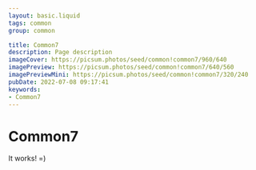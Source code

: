 ```yaml
---
layout: basic.liquid
tags: common
group: common

title: Common7
description: Page description
imageCover: https://picsum.photos/seed/common!common7/960/640
imagePreview: https://picsum.photos/seed/common!common7/640/560
imagePreviewMini: https://picsum.photos/seed/common!common7/320/240
pubDate: 2022-07-08 09:17:41
keywords:
- Common7
---
```


# Common7

It works! =)
